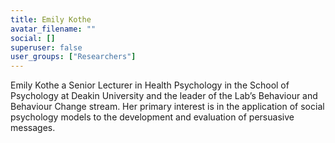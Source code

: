 ```yaml
---
title: Emily Kothe
avatar_filename: ""
social: []
superuser: false
user_groups: ["Researchers"]
---
```

Emily Kothe a Senior Lecturer in Health Psychology in the School of Psychology at Deakin University and the leader of the Lab’s Behaviour and Behaviour Change stream. Her primary interest is in the application of social psychology models to the development and evaluation of persuasive messages.


